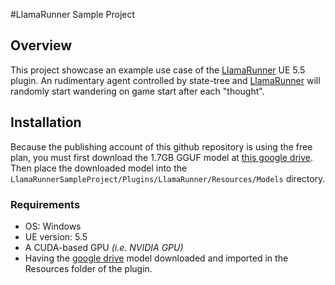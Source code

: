 #LlamaRunner Sample Project
## Overview
This project showcase an example use case of the [LlamaRunner](https://github.com/Jofresh77/LlamaRunner) UE 5.5 plugin. An rudimentary agent controlled by state-tree and [LlamaRunner](https://github.com/Jofresh77/LlamaRunner) will randomly start wandering on game start after each "thought". 

## Installation
Because the publishing account of this github repository is using the free plan, you must first download the 1.7GB GGUF model at [this google drive](https://drive.google.com/drive/folders/1fEm_u3zfaVc7ihZfiKawYEPQFQPLw3Nn?usp=sharing). Then place the downloaded model into the `LlamaRunnerSampleProject/Plugins/LlamaRunner/Resources/Models` directory. 

### Requirements
- OS: Windows
- UE version: 5.5
- A CUDA-based GPU *(i.e. NVIDIA GPU)*
- Having the [google drive](https://drive.google.com/drive/folders/1fEm_u3zfaVc7ihZfiKawYEPQFQPLw3Nn?usp=sharing) model downloaded and imported in the Resources folder of the plugin.
